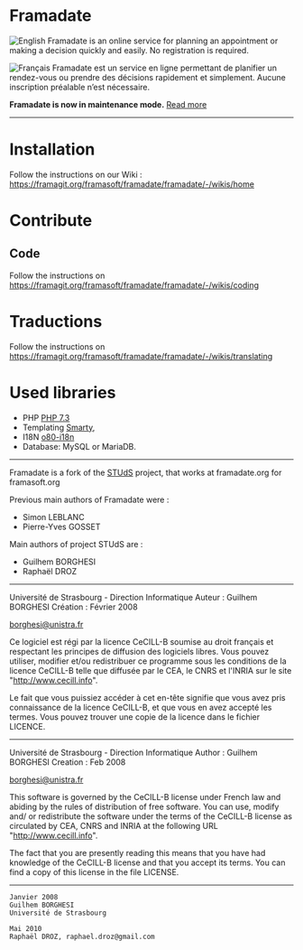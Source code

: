 # Framadate

![English](https://upload.wikimedia.org/wikipedia/commons/thumb/a/ae/Flag_of_the_United_Kingdom.svg/20px-Flag_of_the_United_Kingdom.svg.png) Framadate is an online service for planning an appointment or making a decision quickly and easily. No registration is required.

![Français](https://upload.wikimedia.org/wikipedia/commons/thumb/c/c3/Flag_of_France.svg/20px-Flag_of_France.svg.png) Framadate est un service en ligne permettant de planifier un rendez-vous ou prendre des décisions rapidement et simplement. Aucune inscription préalable n’est nécessaire.

**Framadate is now in maintenance mode.** [Read more](https://framagit.org/framasoft/framadate/framadate/-/issues/545#note_920869)

---
# Installation

Follow the instructions on our Wiki : <https://framagit.org/framasoft/framadate/framadate/-/wikis/home>

# Contribute

## Code 
Follow the instructions on <https://framagit.org/framasoft/framadate/framadate/-/wikis/coding>

# Traductions

Follow the instructions on <https://framagit.org/framasoft/framadate/framadate/-/wikis/translating>

# Used libraries

* PHP [PHP 7.3](http://php.net)
* Templating [Smarty](http://www.smarty.net/),
* I18N [o80-i18n](https://framagit.org/framasoft/framadate/o80-i18nn)
* Database: MySQL or MariaDB.

---

Framadate is a fork of the [STUdS](https://sourcesup.cru.fr/projects/studs/) project, that works at framadate.org for framasoft.org

Previous main authors of Framadate were :
* Simon LEBLANC
* Pierre-Yves GOSSET

Main authors of project STUdS are :
* Guilhem BORGHESI
* Raphaël DROZ

---

Université de Strasbourg - Direction Informatique
Auteur : Guilhem BORGHESI
Création : Février 2008

borghesi@unistra.fr

Ce logiciel est régi par la licence CeCILL-B soumise au droit français et
respectant les principes de diffusion des logiciels libres. Vous pouvez
utiliser, modifier et/ou redistribuer ce programme sous les conditions
de la licence CeCILL-B telle que diffusée par le CEA, le CNRS et l'INRIA
sur le site "http://www.cecill.info".

Le fait que vous puissiez accéder à cet en-tête signifie que vous avez
pris connaissance de la licence CeCILL-B, et que vous en avez accepté les
termes. Vous pouvez trouver une copie de la licence dans le fichier LICENCE.

---

Université de Strasbourg - Direction Informatique
Author : Guilhem BORGHESI
Creation : Feb 2008

borghesi@unistra.fr

This software is governed by the CeCILL-B license under French law and
abiding by the rules of distribution of free software. You can  use,
modify and/ or redistribute the software under the terms of the CeCILL-B
license as circulated by CEA, CNRS and INRIA at the following URL
"http://www.cecill.info".

The fact that you are presently reading this means that you have had
knowledge of the CeCILL-B license and that you accept its terms. You can
find a copy of this license in the file LICENSE.

---

    Janvier 2008
    Guilhem BORGHESI
    Université de Strasbourg

    Mai 2010
    Raphaël DROZ, raphael.droz@gmail.com

